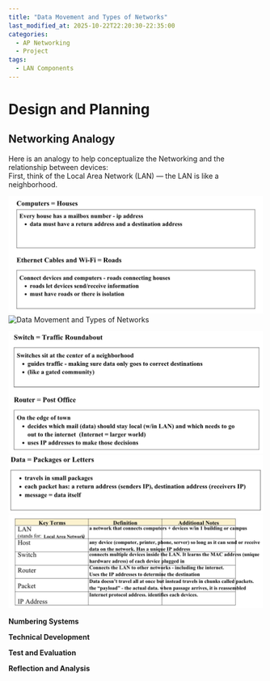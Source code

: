 ```yaml
---
title: "Data Movement and Types of Networks"
last_modified_at: 2025-10-22T22:20:30-22:35:00
categories:
  - AP Networking
  - Project
tags:
  - LAN Components
---
```


# Design and Planning

## Networking Analogy

Here is an analogy to help conceptualize the Networking and the relationship between devices:  
First, think of the Local Area Network (LAN) — the LAN is like a neighborhood.

![Data Movement and Types of Networks](../assets/images/Photo9DataMovementandTypesofNetworks.jpg)
![Data Movement and Types of Networks](/Documents/GitHub/Black-Scarlett-AP-Networking-Portfolio/assets/images/Photo10DataMovementandTypesofNetworks.jpg)

![Data Movement and Types of Networks](assets/images/Photo10DataMovementandTypesofNetworks.jpg)
![Data Movement and Types of Networks](assets/images/Photo11DataMovementandTypesofNetworks.jpg)
![Data Movement and Types of Networks](assets/images/Photo12DataMovementandTypesofNetworks.jpg)


**Numbering Systems**

**Technical Development**

**Test and Evaluation**

**Reflection and Analysis**

